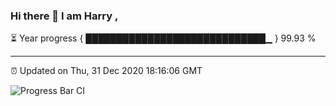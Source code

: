 ### Hi there 👋 I am Harry , 

⏳ Year progress { █████████████████████████████▁ } 99.93 %

---

⏰ Updated on Thu, 31 Dec 2020 18:16:06 GMT

![Progress Bar CI](https://github.com/duykhang68/duykhang68/workflows/Progress%20Bar%20CI/badge.svg)
